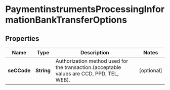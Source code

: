 
# PaymentinstrumentsProcessingInformationBankTransferOptions

## Properties
Name | Type | Description | Notes
------------ | ------------- | ------------- | -------------
**seCCode** | **String** | Authorization method used for the transaction.(acceptable values are CCD, PPD, TEL, WEB). |  [optional]



